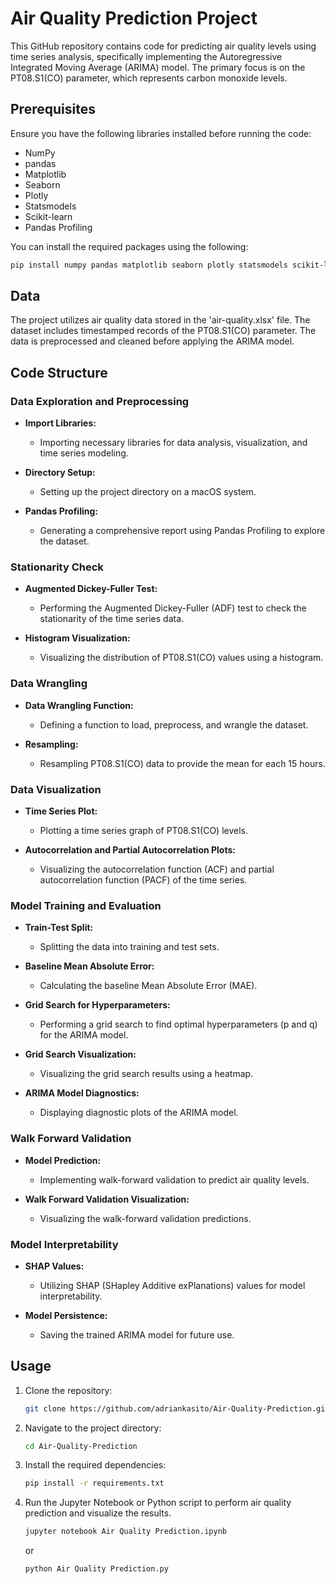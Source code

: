 # Air Quality Prediction Project

This GitHub repository contains code for predicting air quality levels using time series analysis, specifically implementing the Autoregressive Integrated Moving Average (ARIMA) model. The primary focus is on the PT08.S1(CO) parameter, which represents carbon monoxide levels.

## Prerequisites

Ensure you have the following libraries installed before running the code:

- NumPy
- pandas
- Matplotlib
- Seaborn
- Plotly
- Statsmodels
- Scikit-learn
- Pandas Profiling

You can install the required packages using the following:

```bash
pip install numpy pandas matplotlib seaborn plotly statsmodels scikit-learn pandas-profiling
```

## Data

The project utilizes air quality data stored in the 'air-quality.xlsx' file. The dataset includes timestamped records of the PT08.S1(CO) parameter. The data is preprocessed and cleaned before applying the ARIMA model.

## Code Structure

### Data Exploration and Preprocessing

- **Import Libraries:**
  - Importing necessary libraries for data analysis, visualization, and time series modeling.

- **Directory Setup:**
  - Setting up the project directory on a macOS system.

- **Pandas Profiling:**
  - Generating a comprehensive report using Pandas Profiling to explore the dataset.

### Stationarity Check

- **Augmented Dickey-Fuller Test:**
  - Performing the Augmented Dickey-Fuller (ADF) test to check the stationarity of the time series data.

- **Histogram Visualization:**
  - Visualizing the distribution of PT08.S1(CO) values using a histogram.

### Data Wrangling

- **Data Wrangling Function:**
  - Defining a function to load, preprocess, and wrangle the dataset.

- **Resampling:**
  - Resampling PT08.S1(CO) data to provide the mean for each 15 hours.

### Data Visualization

- **Time Series Plot:**
  - Plotting a time series graph of PT08.S1(CO) levels.

- **Autocorrelation and Partial Autocorrelation Plots:**
  - Visualizing the autocorrelation function (ACF) and partial autocorrelation function (PACF) of the time series.

### Model Training and Evaluation

- **Train-Test Split:**
  - Splitting the data into training and test sets.

- **Baseline Mean Absolute Error:**
  - Calculating the baseline Mean Absolute Error (MAE).

- **Grid Search for Hyperparameters:**
  - Performing a grid search to find optimal hyperparameters (p and q) for the ARIMA model.

- **Grid Search Visualization:**
  - Visualizing the grid search results using a heatmap.

- **ARIMA Model Diagnostics:**
  - Displaying diagnostic plots of the ARIMA model.

### Walk Forward Validation

- **Model Prediction:**
  - Implementing walk-forward validation to predict air quality levels.

- **Walk Forward Validation Visualization:**
  - Visualizing the walk-forward validation predictions.

### Model Interpretability

- **SHAP Values:**
  - Utilizing SHAP (SHapley Additive exPlanations) values for model interpretability.

- **Model Persistence:**
  - Saving the trained ARIMA model for future use.

## Usage

1. Clone the repository:

   ```bash
   git clone https://github.com/adriankasito/Air-Quality-Prediction.git
   ```

2. Navigate to the project directory:

   ```bash
   cd Air-Quality-Prediction
   ```

3. Install the required dependencies:

   ```bash
   pip install -r requirements.txt
   ```

4. Run the Jupyter Notebook or Python script to perform air quality prediction and visualize the results.

   ```bash
   jupyter notebook Air Quality Prediction.ipynb
   ```

   or

   ```bash
   python Air Quality Prediction.py
   ```
